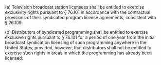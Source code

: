 (a) Television broadcast station licensees shall be entitled to exercise exclusivity rights pursuant to § 76.101 in accordance with the contractual provisions of their syndicated program license agreements, consistent with § 76.109.

(b) Distributors of syndicated programming shall be entitled to exercise exclusive rights pursuant to § 76.101 for a period of one year from the initial broadcast syndication licensing of such programming anywhere in the United States; provided, however, that distributors shall not be entitled to exercise such rights in areas in which the programming has already been licensed.

